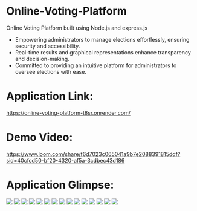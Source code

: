 # Online-Voting-Platform
Online Voting Platform built using Node.js and express.js

* Empowering administrators to manage elections effortlessly, ensuring security and accessibility.
* Real-time results and graphical representations enhance transparency and decision-making.
* Committed to providing an intuitive platform for administrators to oversee elections with ease.

# Application Link:
https://online-voting-platform-t8sr.onrender.com/

# Demo Video:
https://www.loom.com/share/f6d7023c065041a9b7e2088391815ddf?sid=40cfcd50-bf20-4320-af5a-3cdbec43d186

# Application Glimpse:
<img src="screenshots/1.png" />
<img src="screenshots/2.png" />
<img src="screenshots/3.png" />
<img src="screenshots/4.png" />
<img src="screenshots/5.png" />
<img src="screenshots/5-2.png" />
<img src="screenshots/6.png" />
<img src="screenshots/7.png" />
<img src="screenshots/8.png" />
<img src="screenshots/9.png" />
<img src="screenshots/10.png" />
<img src="screenshots/11.png" />
<img src="screenshots/12.png" />
<img src="screenshots/13.png" />
<img src="screenshots/14.png" />
